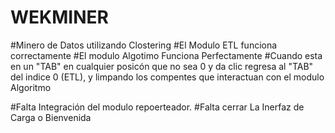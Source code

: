 # WEKMINER
#Minero de Datos utilizando Clostering
#El Modulo ETL funciona correctamente
#El modulo Algotimo Funciona Perfectamente
#Cuando esta en un "TAB" en cualquier posicón que no sea 0 y da clic regresa al "TAB" del indice 0 (ETL), y limpando los compentes que interactuan con el modulo Algoritmo



#Falta Integración del modulo repoerteador.
#Falta cerrar La Inerfaz de Carga o Bienvenida
